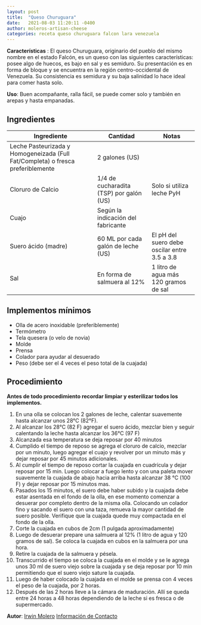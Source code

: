```yaml
---
layout: post
title:  "Queso Churuguara"
date:   2021-08-03 11:20:11 -0400
author: moleros-artisan-cheese
categories: receta queso churuguara falcon lara venezuela
---
```


**Características** : El queso Churuguara, originario del pueblo del mismo nombre en el estado Falcón, es un queso con las siguientes características: posee algo de huecos, es bajo en sal y es semiduro. Su presentación es en forma de bloque y se encuentra en la región centro-occidental de Venezuela. Su consistencia es semidura y su baja salinidad lo hace ideal para comer hasta solo.

**Uso**: Buen acompañante, ralla fácil, se puede comer solo y también en arepas y hasta empanadas.

## Ingredientes

Ingrediente | Cantidad | Notas
------------| ---------| -----
Leche Pasteurizada y Homogeneizada (Full Fat/Completa) o fresca preferiblemente | 2 galones (US) |
Cloruro de Calcio | 1/4 de cucharadita (TSP) por galón (US) | Solo si utiliza leche PyH
Cuajo | Según la indicación del fabricante | 
Suero ácido (madre) | 60 ML por cada galón de leche (US) | El pH del suero debe oscilar entre 3.5 a 3.8 
Sal | En forma de salmuera al 12% | 1 litro de agua más 120 gramos de sal 

## Implementos mínimos

- Olla de acero inoxidable (preferiblemente)
- Termómetro
- Tela quesera (o velo de novia)
- Molde
- Prensa
- Colador para ayudar al desuerado
- Peso (debe ser el 4 veces el peso total de la cuajada)

## Procedimiento

**Antes de todo procedimiento recordar limpiar y esterilizar todos los implementos.**

1. En una olla se colocan los 2 galones de leche, calentar suavemente hasta alcanzar unos 28°C (82°F). 
2. Al alcanzar los 28°C (82 F) agregar el suero ácido, mezclar bien y seguir calentando la leche hasta alcanzar los 36°C (97 F)
3. Alcanzada esa temperatura se deja reposar por 40 minutos
4. Cumplido el tiempo de reposo se agrega el cloruro de calcio, mezclar por un minuto, luego agregar el cuajo y revolver por un minuto más y dejar reposar por 45 minutos adicionales. 
5. Al cumplir el tiempo de reposo cortar la cuajada en cuadrícula y dejar reposar por 15 min. Luego colocar a fuego lento y con una paleta mover suavemente la cuajada de abajo hacia arriba hasta alcanzar 38 °C (100 F) y dejar reposar por 15 minutos mas.
6. Pasados los 15 minutos, el suero debe haber subido y la cuajada debe estar asentada en el fondo de la olla, en ese momento comenzar a desuerar por completo dentro de la misma olla. Colocando un colador fino y sacando el suero con una taza, remueva la mayor cantidad de suero posible. Verifique que la cuajada quede muy compactada en el fondo de la olla.
7. Corte la cuajada en cubos de 2cm (1 pulgada aproximadamente)
8. Luego de desuerar prepare una salmuera al 12% (1 litro de agua y 120 gramos de sal). Se coloca la cuajada en cubos en la salmuera por una hora.
9. Retire la cuajada de la salmuera y pésela.
10. Transcurrido el tiempo se coloca la cuajada en el molde y se le agrega unos 30 ml de suero viejo sobre la cuajada y se deja reposar por 10 min permitiendo que el suero viejo sature la cuajada.
11. Luego de haber colocado la cuajada en el molde se prensa con 4 veces el peso de la cuajada, por 2 horas. 
12. Después de las 2 horas lleve a la cámara de maduración. Allí se queda entre 24 horas a 48 horas dependiendo de la leche si es fresca o de supermercado.

**Autor**: [Irwin Molero](https://www.instagram.com/moleros_artisancheese/) [Información de Contacto](http://wa.link/1x4dwc)